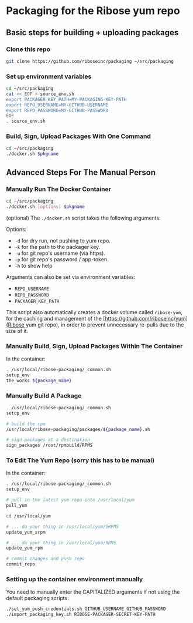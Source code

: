 # Packaging for the Ribose yum repo

## Basic steps for building + uploading packages

### Clone this repo

```sh
git clone https://github.com/riboseinc/packaging ~/src/packaging
```

### Set up environment variables

```sh
cd ~/src/packaging
cat << EOF > source_env.sh
export PACKAGER_KEY_PATH=MY-PACKAGING-KEY-PATH
export REPO_USERNAME=MY-GITHUB-USERNAME
export REPO_PASSWORD=MY-GITHUB-PASSWORD
EOF
. source_env.sh
```

### Build, Sign, Upload Packages With One Command

``` sh
cd ~/src/packaging
./docker.sh $pkgname
```



## Advanced Steps For The Manual Person

### Manually Run The Docker Container

``` sh
cd ~/src/packaging
./docker.sh [options] $pkgname
```

(optional) The `./docker.sh` script takes the following arguments:

Options:
* `-d` for dry run, not pushing to yum repo.
* `-k` for the path to the packager key.
* `-u` for git repo's username (via https).
* `-p` for git repo's password / app-token.
* `-h` to show help

Arguments can also be set via environment variables:
- `REPO_USERNAME`
- `REPO_PASSWORD`
- `PACKAGER_KEY_PATH`

This script also automatically creates a docker volume called `ribose-yum`,
for the caching and management of the
[https://github.com/riboseinc/yum](Ribose yum git repo), in order to
prevent unnecessary re-pulls due to the size of it.


### Manually Build, Sign, Upload Packages Within The Container

In the container:
``` sh
. /usr/local/ribose-packaging/_common.sh
setup_env
the_works ${package_name}
```


### Manually Build A Package

```sh
. /usr/local/ribose-packaging/_common.sh
setup_env

# build the rpm
/usr/local/ribose-packaging/packages/${package_name}.sh

# sign packages at a destination
sign_packages /root/rpmbuild/RPMS
```


### To Edit The Yum Repo (sorry this has to be manual)

In the container:
``` sh
. /usr/local/ribose-packaging/_common.sh
setup_env

# pull in the latest yum repo into /usr/local/yum
pull_yum

cd /usr/local/yum

# ... do your thing in /usr/local/yum/SRPMS
update_yum_srpm

# ... do your thing in /usr/local/yum/RPMS
update_yum_rpm

# commit changes and push repo
commit_repo
```

### Setting up the container environment manually

You need to manually enter the CAPITALIZED arguments if not using the
default packaging scripts.

``` sh
./set_yum_push_credentials.sh GITHUB_USERNAME GITHUB_PASSWORD
./import_packaging_key.sh RIBOSE-PACKAGER-SECRET-KEY-PATH
```

